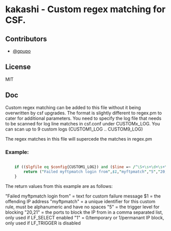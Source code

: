 # kakashi - Custom regex matching for CSF.

## Contributors

- [@gpupo](https://github.com/gpupo)

## License

MIT

## Doc

Custom regex matching can be added to this file without it being overwritten
by csf upgrades. The format is slightly different to regex.pm to cater for
additional parameters. You need to specify the log file that needs to be
scanned for log line matches in csf.conf under CUSTOMx_LOG. You can scan up
to 9 custom logs (CUSTOM1_LOG .. CUSTOM9_LOG)

The regex matches in this file will supercede the matches in regex.pm

### Example:

```PERL

	if (($lgfile eq $config{CUSTOM1_LOG}) and ($line =~ /^\S+\s+\d+\s+\S+ \S+ pure-ftpd: \(\?\@(\d+\.\d+\.\d+\.\d+)\) \[WARNING\] Authentication failed for user/)) {
		return ("Failed myftpmatch login from",$1,"myftpmatch","5","20,21","1");
	}

```

The return values from this example are as follows:

"Failed myftpmatch login from" = text for custom failure message
$1 = the offending IP address
"myftpmatch" = a unique identifier for this custom rule, must be alphanumeric and have no spaces
"5" = the trigger level for blocking
"20,21" = the ports to block the IP from in a comma separated list, only used if LF_SELECT enabled
"1" = 0/temporary or 1/permanant IP block, only used if LF_TRIGGER is disabled
